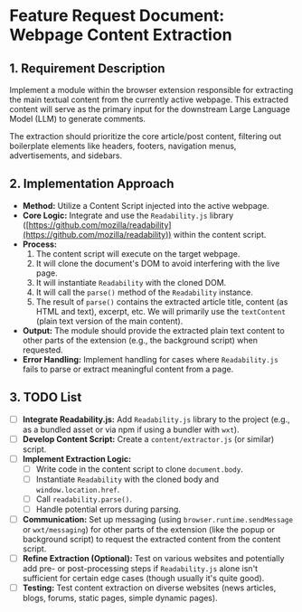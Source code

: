 # Feature Request Document: Webpage Content Extraction

## 1. Requirement Description

Implement a module within the browser extension responsible for extracting the main textual content from the currently active webpage. This extracted content will serve as the primary input for the downstream Large Language Model (LLM) to generate comments.

The extraction should prioritize the core article/post content, filtering out boilerplate elements like headers, footers, navigation menus, advertisements, and sidebars.

## 2. Implementation Approach

-   **Method:** Utilize a Content Script injected into the active webpage.
-   **Core Logic:** Integrate and use the `Readability.js` library ([https://github.com/mozilla/readability](https://github.com/mozilla/readability)) within the content script.
-   **Process:**
    1.  The content script will execute on the target webpage.
    2.  It will clone the document's DOM to avoid interfering with the live page.
    3.  It will instantiate `Readability` with the cloned DOM.
    4.  It will call the `parse()` method of the `Readability` instance.
    5.  The result of `parse()` contains the extracted article title, content (as HTML and text), excerpt, etc. We will primarily use the `textContent` (plain text version of the main content).
-   **Output:** The module should provide the extracted plain text content to other parts of the extension (e.g., the background script) when requested.
-   **Error Handling:** Implement handling for cases where `Readability.js` fails to parse or extract meaningful content from a page.

## 3. TODO List

-   [ ] **Integrate Readability.js:** Add `Readability.js` library to the project (e.g., as a bundled asset or via npm if using a bundler with `wxt`).
-   [ ] **Develop Content Script:** Create a `content/extractor.js` (or similar) script.
-   [ ] **Implement Extraction Logic:**
    -   [ ] Write code in the content script to clone `document.body`.
    -   [ ] Instantiate `Readability` with the cloned body and `window.location.href`.
    -   [ ] Call `readability.parse()`.
    -   [ ] Handle potential errors during parsing.
-   [ ] **Communication:** Set up messaging (using `browser.runtime.sendMessage` or `wxt/messaging`) for other parts of the extension (like the popup or background script) to request the extracted content from the content script.
-   [ ] **Refine Extraction (Optional):** Test on various websites and potentially add pre- or post-processing steps if `Readability.js` alone isn't sufficient for certain edge cases (though usually it's quite good).
-   [ ] **Testing:** Test content extraction on diverse websites (news articles, blogs, forums, static pages, simple dynamic pages).
